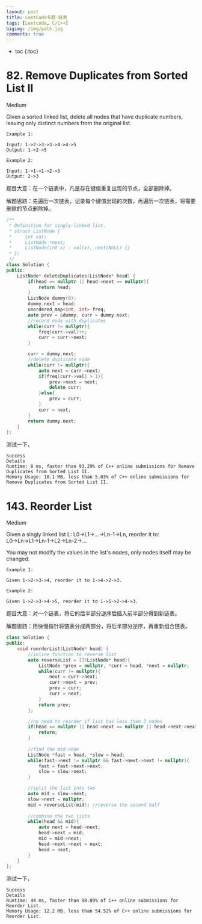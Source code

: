 ```yaml
---
layout: post
title: LeetCode专题-链表
tags: [Leetcode, C/C++]
bigimg: /img/path.jpg
comments: true
---
```


* toc
{:toc}

<span id="jump82"></span>

# 82. Remove Duplicates from Sorted List II

Medium

Given a sorted linked list, delete all nodes that have duplicate numbers, leaving only distinct numbers from the original list.

```
Example 1:

Input: 1->2->3->3->4->4->5
Output: 1->2->5

Example 2:

Input: 1->1->1->2->3
Output: 2->3
```

题目大意：在一个链表中，凡是存在键值重复出现的节点，全部删除掉。

解题思路：先遍历一次链表，记录每个键值出现的次数，再遍历一次链表，将需要删除的节点删除掉。

```c++
/**
 * Definition for singly-linked list.
 * struct ListNode {
 *     int val;
 *     ListNode *next;
 *     ListNode(int x) : val(x), next(NULL) {}
 * };
 */
class Solution {
public:
    ListNode* deleteDuplicates(ListNode* head) {
        if(head == nullptr || head->next == nullptr){
            return head;
        }
        ListNode dummy(0);
        dummy.next = head;
        unordered_map<int, int> freq;
        auto prev = &dummy, curr = dummy.next;
        //record node with duplicates
        while(curr != nullptr){
            freq[curr->val]++;
            curr = curr->next;
        }

        curr = dummy.next;
        //delete duplicate node
        while(curr != nullptr){
            auto next = curr->next;
            if(freq[curr->val] > 1){
                prev->next = next;
                delete curr;
            }else{
                prev = curr;
            }
            curr = next;
        }
        return dummy.next;        
    }
};
```
测试一下，
```
Success
Details
Runtime: 8 ms, faster than 93.29% of C++ online submissions for Remove Duplicates from Sorted List II.
Memory Usage: 10.1 MB, less than 5.03% of C++ online submissions for Remove Duplicates from Sorted List II.
```
<span id="jump143"></span>

# 143. Reorder List

Medium

Given a singly linked list L: L0→L1→…→Ln-1→Ln,
reorder it to: L0→Ln→L1→Ln-1→L2→Ln-2→…

You may not modify the values in the list's nodes, only nodes itself may be changed.

```
Example 1:

Given 1->2->3->4, reorder it to 1->4->2->3.

Example 2:

Given 1->2->3->4->5, reorder it to 1->5->2->4->3.
```

题目大意：对一个链表，将它的后半部分逆序后插入前半部分得到新链表。

解题思路：用快慢指针将链表分成两部分，将后半部分逆序，再重新组合链表。

```c++
class Solution {
public:
    void reorderList(ListNode* head) {
        //inline function to reverse list
        auto reverseList = [](ListNode* head){
            ListNode *prev = nullptr, *curr = head, *next = nullptr;
            while(curr != nullptr){
                next = curr->next;
                curr->next = prev;
                prev = curr;
                curr = next;
            }
            return prev;
        };    

        //no need to reorder if list has less then 3 nodes
        if(head == nullptr || head->next == nullptr || head->next->next == nullptr){
            return;
        }
        
        //find the mid node
        ListNode *fast = head, *slow = head;
        while(fast->next != nullptr && fast->next->next != nullptr){
            fast = fast->next->next;
            slow = slow->next;
        }

        //split the list into two
        auto mid = slow->next;
        slow->next = nullptr;
        mid = reverseList(mid); //reverse the second half
        
        //combine the two lists
        while(head && mid){
            auto next = head->next;
            head->next = mid;
            mid = mid->next;
            head->next->next = next;
            head = next;
        }        
    }
};
```
测试一下，
```
Success
Details
Runtime: 44 ms, faster than 98.09% of C++ online submissions for Reorder List.
Memory Usage: 12.2 MB, less than 54.52% of C++ online submissions for Reorder List.
```

